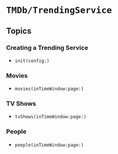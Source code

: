 # ``TMDb/TrendingService``

## Topics

### Creating a Trending Service

- ``init(config:)``

### Movies

- ``movies(inTimeWindow:page:)``

### TV Shows

- ``tvShows(inTimeWindow:page:)``

### People

- ``people(inTimeWindow:page:)``
